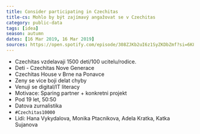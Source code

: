 ```yaml
---
title: Consider participating in Czechitas
title-cs: Mohlo by být zajímavý angažovat se v Czechitas
category: public-data
tags: [idea]
season: autumn
dates: [16 Mar 2019, 16 Mar 2019]
sources: https://open.spotify.com/episode/308ZJKb2uI6z1SyZKDbZmf?si=6K8MUH7HTOOeMYMrkvO37A
---
```


* Czechitas vzdelavaji 1500 deti/100 ucitelu/rodice.
* Deti - Czechitas Nove Generace
* Czechitas House v Brne na Ponavce
* Zeny se vice boji delat chyby
* Venuji se digital/IT literacy
* Motivace: Sparing partner + konkretni projekt
* Pod 19 let, 50:50
* Datova zurnalistika
* `#Czechitas10000`
* Lidi: Hana Vykydalova, Monika Ptacnikova, Adela Kratka, Katka Sujanova